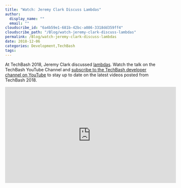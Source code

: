 ```yaml
---
title: "Watch: Jeremy Clark Discuss Lambdas"
author: 
  display_name: ""
  email: ""
cloudscribe_id: "6a4b59e1-681b-42bc-a086-3318dd359ff4"
cloudscribe_path: "/Blog/watch-jeremy-clark-discuss-lambdas"
permalink: /Blog/watch-jeremy-clark-discuss-lambdas
date: 2018-12-06
categories: Development,TechBash
tags: 
---
```


At TechBash 2018, Jeremy Clark discussed [lambdas](https://jasong.us/2Pn2hCV). Watch the talk on the TechBash YouTube Channel and [subscribe to the TechBash developer channel on YouTube](https://jasong.us/tbyt) to stay up to date on the latest videos posted from TechBash 2018.

<iframe width="560" height="315" src="https://www.youtube.com/embed/bMCoJ055F0c" frameborder="0" allow="accelerometer; autoplay; encrypted-media; gyroscope; picture-in-picture" allowfullscreen=""></iframe>
